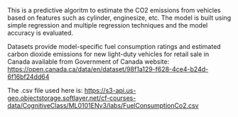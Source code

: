 This is a predictive algoritm to estimate the CO2 emissions from vehicles based on features such as cylinder, enginesize, etc.
The model is built using simple regression and multiple regression techniques and the model accuracy is evaluated.


Datasets provide model-specific fuel consumption ratings and estimated carbon dioxide emissions for new light-duty vehicles 
for retail sale in Canada available from Government of Canada website:
https://open.canada.ca/data/en/dataset/98f1a129-f628-4ce4-b24d-6f16bf24dd64

The .csv file used here is:
https://s3-api.us-geo.objectstorage.softlayer.net/cf-courses-data/CognitiveClass/ML0101ENv3/labs/FuelConsumptionCo2.csv
